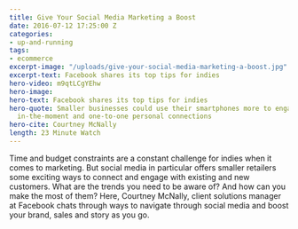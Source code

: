 ```yaml
---
title: Give Your Social Media Marketing a Boost
date: 2016-07-12 17:25:00 Z
categories:
- up-and-running
tags:
- ecommerce
excerpt-image: "/uploads/give-your-social-media-marketing-a-boost.jpg"
excerpt-text: Facebook shares its top tips for indies
hero-video: m9qtLCgYEhw
hero-image: 
hero-text: Facebook shares its top tips for indies
hero-quote: Smaller businesses could use their smartphones more to engage in more
  in-the-moment and one-to-one personal connections
hero-cite: Courtney McNally
length: 23 Minute Watch
---
```


Time and budget constraints are a constant challenge for indies when it comes to marketing. But social media in particular offers smaller retailers some exciting ways to connect and engage with existing and new customers. What are the trends you need to be aware of? And how can you make the most of them? Here, Courtney McNally, client solutions manager at Facebook chats through ways to navigate through social media and boost your brand, sales and story as you go. 





 
